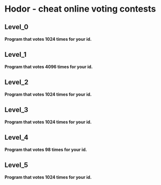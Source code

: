 # Hodor - cheat online voting contests



## Level_0

#### Program that votes 1024 times for your id.


## Level_1

#### Program that votes 4096 times for your id.


## Level_2

#### Program that votes 1024 times for your id.


## Level_3

#### Program that votes 1024 times for your id.


## Level_4

#### Program that votes 98 times for your id.


## Level_5

#### Program that votes 1024 times for your id.
